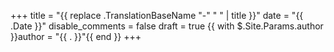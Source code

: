+++
title = "{{ replace .TranslationBaseName "-" " " | title }}"
date = "{{ .Date }}"
disable_comments = false
draft = true
{{ with $.Site.Params.author }}author = "{{ . }}"{{ end }}
+++
